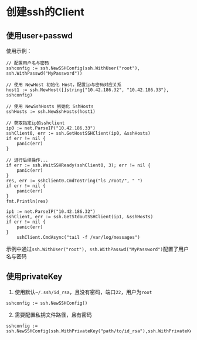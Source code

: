 # 创建ssh的Client
## 使用user+passwd
使用示例：
```
// 配置用户名与密码
sshconfig := ssh.NewSSHConfig(ssh.WithUser("root"), ssh.WithPasswd("MyPassword"))

// 使用 NewHost 初始化 Host，配置ip与密码对应关系
host1 := ssh.NewHost([]string{"10.42.186.32", "10.42.186.33"}, sshconfig)

// 使用 NewSshHosts 初始化 SshHosts
sshHosts := ssh.NewSshHosts(host1)

// 获取指定ip的sshclient
ip0 := net.ParseIP("10.42.186.33")
sshClient0, err := ssh.GetHostSSHClient(ip0, &sshHosts)
if err != nil {
	panic(err)
}

// 进行后续操作...
if err := ssh.WaitSSHReady(sshClient0, 3); err != nil {
	panic(err)
}
res, err := sshClient0.CmdToString("ls /root/", " ")
if err != nil {
	panic(err)
}
fmt.Println(res)

ip1 := net.ParseIP("10.42.186.32")
sshClient, err := ssh.GetStdoutSSHClient(ip1, &sshHosts)
if err != nil {
	panic(err)
}
	sshClient.CmdAsync("tail -f /var/log/messages")
```
示例中通过`ssh.WithUser("root"), ssh.WithPasswd("MyPassword")`配置了用户名与密码
## 使用privateKey
1. 使用默认`~/.ssh/id_rsa`，且没有密码，端口`22`，用户为`root`
```
sshconfig := ssh.NewSSHConfig()
```
2. 需要配置私钥文件路径，且有密码
```
sshconfig := ssh.NewSSHConfig(ssh.WithPrivateKey("path/to/id_rsa"),ssh.WithPrivateKeyPassword("123456"))
```
